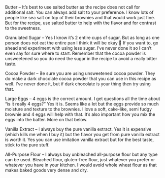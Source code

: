 Butter – It’s best to use salted butter as the recipe does not call for additional salt. You can always add salt to your preference. I know lots of people like sea salt on top of their brownies and that would work just fine. But for the recipe, use salted butter to help with the flavor and for contrast to the sweetness. 

Granulated Sugar – Yes I know it’s 2 entire cups of sugar. But as long as one person does not eat the entire pan I think it will be okay 🙂 If you want to, go ahead and experiment with using less sugar. I’ve never done it so I can’t even say for sure where to start. Remember that the cocoa powder is unsweetened so you do need the sugar in the recipe to avoid a really bitter taste. 

Cocoa Powder – Be sure you are using unsweetened cocoa powder. They do make a dark chocolate cocoa powder that you can use in this recipe as well. I’ve never done it, but if dark chocolate is your thing then try using that. 

Large Eggs – 4 eggs is the correct amount. I get questions all the time about “is it really 4 eggs?” Yes it is. Seems like a lot but the eggs provide so much moisture and texture to the brownies. I love a soft, cake-like, semi fudgy brownie and 4 eggs will help with that. It’s also important how you mix the eggs into the batter. More on that below. 


Vanilla Extract – I always buy the pure vanilla extract. Yes it is expensive (which kills me when I buy it) but the flavor you get from pure vanilla extract is worth it. Yes you can use imitation vanilla extract but for the best taste, stick to the pure stuff. 

All-Purpose Flour – I always buy unbleached all-purpose flour but any type can be used. Bleached flour, gluten-free flour, just whatever you prefer or whatever you have in your kitchen. I would avoid whole wheat flour as that makes baked goods very dense and dry. 
